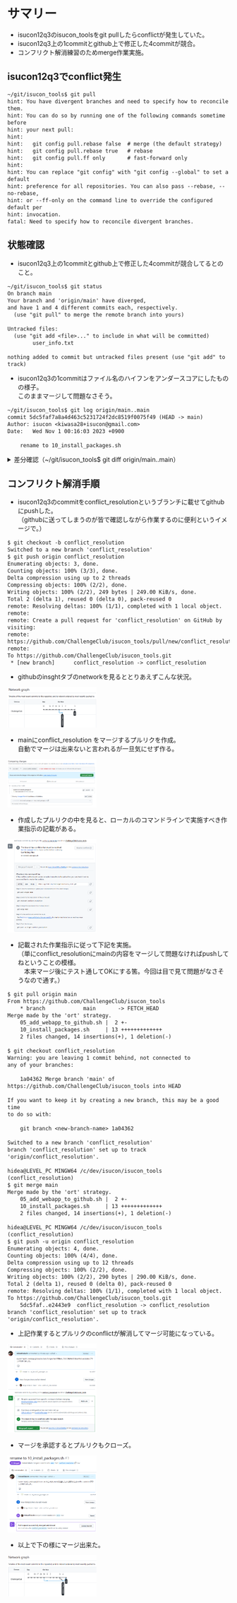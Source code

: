 # サマリー
- isucon12q3のisucon_toolsをgit pullしたらconflictが発生していた。
- isucon12q3上の1commitとgithub上で修正した4commitが競合。
- コンフリクト解消練習のためmerge作業実施。

## isucon12q3でconflict発生
```
~/git/isucon_tools$ git pull
hint: You have divergent branches and need to specify how to reconcile them.
hint: You can do so by running one of the following commands sometime before
hint: your next pull:
hint:
hint:   git config pull.rebase false  # merge (the default strategy)
hint:   git config pull.rebase true   # rebase
hint:   git config pull.ff only       # fast-forward only
hint:
hint: You can replace "git config" with "git config --global" to set a default
hint: preference for all repositories. You can also pass --rebase, --no-rebase,
hint: or --ff-only on the command line to override the configured default per
hint: invocation.
fatal: Need to specify how to reconcile divergent branches.
```
## 状態確認
- isucon12q3上の1commitとgithub上で修正した4commitが競合してるとのこと。
```
~/git/isucon_tools$ git status
On branch main
Your branch and 'origin/main' have diverged,
and have 1 and 4 different commits each, respectively.
  (use "git pull" to merge the remote branch into yours)

Untracked files:
  (use "git add <file>..." to include in what will be committed)
        user_info.txt

nothing added to commit but untracked files present (use "git add" to track)
```
- isucon12q3の1commitはファイル名のハイフンをアンダースコアにしたものの様子。  
このままマージして問題なさそう。
```
~/git/isucon_tools$ git log origin/main..main
commit 5dc5faf7a8a4d463c5231724f2dc8519f0075f49 (HEAD -> main)
Author: isucon <kiwasa28+isucon@gmail.com>
Date:   Wed Nov 1 00:16:03 2023 +0900

    rename to 10_install_packages.sh
```

<details><summary>差分確認（~/git/isucon_tools$ git diff origin/main..main）</summary>

```bash
~/git/isucon_tools$ git diff origin/main..main
diff --git a/05_add_webapp_to_github.sh b/05_add_webapp_to_github.sh
index b0a6738..48a1783 100644
--- a/05_add_webapp_to_github.sh
+++ b/05_add_webapp_to_github.sh
@@ -10,5 +10,5 @@ git add *
 git status
 git commit -m "first commit"

-git remote add origin https://github.com/ChallengeClub/isucon12q3.git
+git remote add origin https://github.com/kiws-isucon-bot/isucon12q3-testbot.git
 git push -u origin main
diff --git a/10-install-packages.sh b/10-install-packages.sh
deleted file mode 100755
index 3e703e6..0000000
--- a/10-install-packages.sh
+++ /dev/null
@@ -1,15 +0,0 @@
-#!/bin/sh
-sudo apt -y install prometheus prometheus-node-exporter
-
-# jq install
-sudo apt install -y jq
-
-# alp install
-wget https://github.com/tkuchiki/alp/releases/download/v1.0.18/alp_linux_amd64.tar.gz
-tar xvzf alp_linux_amd64.tar.gz
-sudo mv alp /usr/local/bin/alp
-which alp
-
-# Apache Bench
-# ab install
-sudo apt install -y apache2-utils
diff --git a/10_install_packages.sh b/10_install_packages.sh
new file mode 100755
index 0000000..f3d28ba
--- /dev/null
+++ b/10_install_packages.sh
@@ -0,0 +1,2 @@
+#!/bin/sh
+sudo apt -y install prometheus prometheus-node-exporter
```
</details>

## コンフリクト解消手順
- isucon12q3のcommitをconflict_resolutionというブランチに載せてgithubにpushした。  
（githubに送ってしまうのが皆で確認しながら作業するのに便利というイメージで。）  
```
$ git checkout -b conflict_resolution
Switched to a new branch 'conflict_resolution'
$ git push origin conflict_resolution
Enumerating objects: 3, done.
Counting objects: 100% (3/3), done.
Delta compression using up to 2 threads
Compressing objects: 100% (2/2), done.
Writing objects: 100% (2/2), 249 bytes | 249.00 KiB/s, done.
Total 2 (delta 1), reused 0 (delta 0), pack-reused 0
remote: Resolving deltas: 100% (1/1), completed with 1 local object.
remote:
remote: Create a pull request for 'conflict_resolution' on GitHub by visiting:
remote:      https://github.com/ChallengeClub/isucon_tools/pull/new/conflict_resolution
remote:
To https://github.com/ChallengeClub/isucon_tools.git
 * [new branch]      conflict_resolution -> conflict_resolution
```
- githubのinsghtタブのnetworkを見るととりあえずこんな状況。

<img src="./images/2023-11-04-network-1.png" width="40%">

- mainにconflict_resolution をマージするプルリクを作成。  
  自動でマージは出来ないと言われるが一旦気にせず作る。

<img src="./images/2023-11-04-pull-request-1.png" width="40%">

- 作成したプルリクの中を見ると、ローカルのコマンドラインで実施すべき作業指示の記載がある。

<img src="./images/2023-11-04-pull-request-2.png" width="40%">

- 記載された作業指示に従って下記を実施。  
（単にconflict_resolutionにmainの内容をマージして問題なければpushしてねということの模様。  
　本来マージ後にテスト通してOKにする筈。今回は目で見て問題がなさそうなので通す。）

```
$ git pull origin main
From https://github.com/ChallengeClub/isucon_tools
    * branch            main       -> FETCH_HEAD
Merge made by the 'ort' strategy.
    05_add_webapp_to_github.sh |  2 +-
    10_install_packages.sh     | 13 +++++++++++++
    2 files changed, 14 insertions(+), 1 deletion(-)

$ git checkout conflict_resolution
Warning: you are leaving 1 commit behind, not connected to
any of your branches:

    1a04362 Merge branch 'main' of https://github.com/ChallengeClub/isucon_tools into HEAD

If you want to keep it by creating a new branch, this may be a good time
to do so with:

    git branch <new-branch-name> 1a04362

Switched to a new branch 'conflict_resolution'
branch 'conflict_resolution' set up to track 'origin/conflict_resolution'.

hidea@LEVEL_PC MINGW64 /c/dev/isucon/isucon_tools (conflict_resolution)
$ git merge main
Merge made by the 'ort' strategy.
    05_add_webapp_to_github.sh |  2 +-
    10_install_packages.sh     | 13 +++++++++++++
    2 files changed, 14 insertions(+), 1 deletion(-)

hidea@LEVEL_PC MINGW64 /c/dev/isucon/isucon_tools (conflict_resolution)
$ git push -u origin conflict_resolution
Enumerating objects: 4, done.
Counting objects: 100% (4/4), done.
Delta compression using up to 12 threads
Compressing objects: 100% (2/2), done.
Writing objects: 100% (2/2), 290 bytes | 290.00 KiB/s, done.
Total 2 (delta 1), reused 0 (delta 0), pack-reused 0
remote: Resolving deltas: 100% (1/1), completed with 1 local object.
To https://github.com/ChallengeClub/isucon_tools.git
    5dc5faf..e2443e9  conflict_resolution -> conflict_resolution
branch 'conflict_resolution' set up to track 'origin/conflict_resolution'.
```

- 上記作業するとプルリクのconflictが解消してマージ可能になっている。

<img src="./images/2023-11-04-pull-request-3.png" width="40%">

- マージを承認するとプルリクもクローズ。

<img src="./images/2023-11-04-pull-request-4.png" width="40%">

- 以上で下の様にマージ出来た。

<img src="./images/2023-11-04-network-2.png" width="40%">

